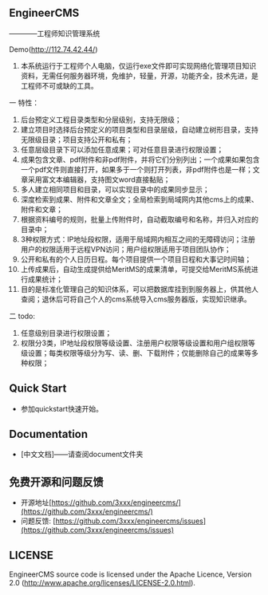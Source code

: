 ## EngineerCMS
————工程师知识管理系统

Demo(http://112.74.42.44/)

1. 本系统运行于工程师个人电脑，仅运行exe文件即可实现网络化管理项目知识资料，无需任何服务器环境，免维护，轻量，开源，功能齐全，技术先进，是工程师不可或缺的工具。

一 特性：

1. 后台预定义工程目录类型和分层级别，支持无限级；
2. 建立项目时选择后台预定义的项目类型和目录层级，自动建立树形目录，支持无限级目录；项目支持公开和私有；
3. 任意层级目录下可以添加任意成果；可对任意目录进行权限设置；
4. 成果包含文章、pdf附件和非pdf附件，并将它们分别列出；一个成果如果包含一个pdf文件则直接打开，如果多于一个则打开列表，非pdf附件也是一样；文章采用富文本编辑器，支持图文word直接黏贴；
5. 多人建立相同项目和目录，可以实现目录中的成果同步显示；
6. 深度检索到成果、附件和文章全文；全局检索到局域网内其他cms上的成果、附件和文章；
7. 根据资料编号的规则，批量上传附件时，自动截取编号和名称，并归入对应的目录中；
8. 3种权限方式：IP地址段权限，适用于局域网内相互之间的无障碍访问；注册用户的权限适用于远程VPN访问；用户组权限适用于项目团队协作；
9. 公开和私有的个人日历日程。每个项目提供一个项目日程和大事记时间轴；
10. 上传成果后，自动生成提供给MeritMS的成果清单，可提交给MeritMS系统进行成果统计；
11. 目的是标准化管理自己的知识体系，可以把数据库挂到到服务器上，供其他人查阅；退休后可将自己个人的cms系统导入cms服务器版，实现知识继承。

二 todo:

1. 任意级别目录进行权限设置；
2. 权限分3类，IP地址段权限等级设置、注册用户权限等级设置和用户组权限等级设置；每类权限等级分为写、读、删、下载附件；仅能删除自己的成果等多种权限；

## Quick Start

* 参加quickstart快速开始。

## Documentation

* [中文文档]——请查阅document文件夹

## 免费开源和问题反馈

* 开源地址[https://github.com/3xxx/engineercms/](https://github.com/3xxx/engineercms/)
* 问题反馈: [https://github.com/3xxx/engineercms/issues](https://github.com/3xxx/engineercms/issues)

## LICENSE

EngineerCMS source code is licensed under the Apache Licence, Version 2.0
(http://www.apache.org/licenses/LICENSE-2.0.html).
